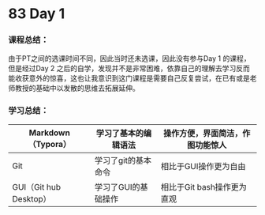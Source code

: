 # 83 Day 1
### 课程总结：
由于PT之间的选课时间不同，因此当时还未选课，因此没有参与Day 1 的课程，但是经过Day 2 之后的自学，发现并不是非常困难，依靠自己的理解去学习反而能收获意外的惊喜，这也让我意识到这门课程是需要自己反复尝试，在已有或是老师教授的基础中以发散的思维去拓展延伸。

### 学习总结：

| Markdown（Typora）     | 学习了基本的编辑语法 | 操作方便，界面简洁，作图功能惊人 |
| ---------------------- | -------------------- | -------------------------------- |
| Git                    | 学习了git的基本命令  | 相比于GUI操作更为自由            |
| GUI（Git hub Desktop） | 学习了GUI的基础操作  | 相比于Git bash操作更为直观       |



